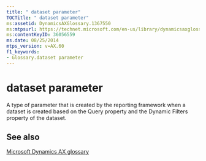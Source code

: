 ```yaml
---
title: " dataset parameter"
TOCTitle: " dataset parameter"
ms:assetid: DynamicsAXGlossary.1367550
ms:mtpsurl: https://technet.microsoft.com/en-us/library/dynamicsaxglossary.1367550(v=AX.60)
ms:contentKeyID: 36056559
ms.date: 08/25/2014
mtps_version: v=AX.60
f1_keywords:
- Glossary.dataset parameter
---
```


# dataset parameter

A type of parameter that is created by the reporting framework when a dataset is created based on the Query property and the Dynamic Filters property of the dataset.

## See also

[Microsoft Dynamics AX glossary](glossary/microsoft-dynamics-ax-glossary.md)

  


